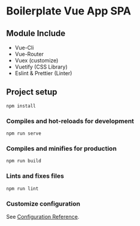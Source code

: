 # Boilerplate Vue App SPA

## Module Include

* Vue-Cli
* Vue-Router
* Vuex (customize)
* Vuetify (CSS Library)
* Eslint & Prettier (Linter)

## Project setup
```
npm install
```

### Compiles and hot-reloads for development
```
npm run serve
```

### Compiles and minifies for production
```
npm run build
```

### Lints and fixes files
```
npm run lint
```

### Customize configuration
See [Configuration Reference](https://cli.vuejs.org/config/).
